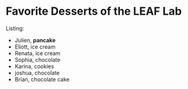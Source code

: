 # Favorite Desserts of the LEAF Lab

Listing:
- Julien, **pancake**
- Eliott, ice cream
- Renata, ice cream
- Sophia, chocolate
- Karina, cookies
- joshua, chocolate
- Brian, chocolate cake
